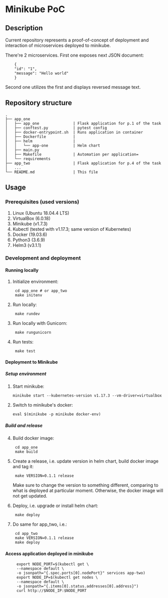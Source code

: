 # Minikube PoC

## Description

Current repository represents a proof-of-concept of deployment and
interaction of microservices deployed to minikube.

There're 2 microservices. First one exposes next JSON document:

        {
        "id": "1",
        "message": "Hello world"
        }

Second one utilizes the first and displays reversed message text.


## Repository structure
```
.
├── app_one
│   ├── app_one               | Flask application for p.1 of the task
│   ├── conftest.py           | pytest config
│   ├── docker-entrypoint.sh  | Runs application in container
│   ├── Dockerfile            |
│   ├── helm                  |
│   │   └── app-one           | Helm chart
│   ├── main.py
│   ├── Makefile              | Automation per application=
│   └── requirements
├── app_two                   | Flask application for p.4 of the task
│   ...
└── README.md                 | This file
```
## Usage

### Prerequisites (used versions)
1. Linux (Ubuntu 18.04.4 LTS)
2. VirtualBox (6.0.18)
3. Minikube (v1.7.3)
4. Kubectl (tested with v1.17.3; same version of Kubernetes)
5. Docker (19.03.6)
6. Python3 (3.6.9)
7. Helm3 (v3.1.1)

### Development and deployment

#### Running locally

1. Initialize environment:

        cd app_one # or app_two
        make initenv

2. Run locally:

        make rundev
   
4. Run locally with Gunicorn:

        make rungunicorn

4. Run tests:

        make test

#### Deployment to Minikube

##### Setup environment

 1. Start minikube:

        minikube start --kubernetes-version v1.17.3 --vm-driver=virtualbox

 3. Switch to minikube's docker:

        eval $(minikube -p minikube docker-env)

##### Build and release

4. Build docker image:

        cd app_one
        make build

5. Create a release, i.e. update version in helm chart, build docker image and tag it:

        make VERSION=0.1.1 release
    
    Make sure to change the version to something different, comparing to what is deployed
    at particular moment. Otherwise, the docker image will not get updated.

5. Deploy, i.e. upgrade or install helm chart:

        make deploy

6. Do same for app_two, i.e.:

        cd app_two
        make VERSION=0.1.1 release
        make deploy

#### Access application deployed in minikube

         export NODE_PORT=$(kubectl get \
         --namespace default \
         -o jsonpath="{.spec.ports[0].nodePort}" services app-two)
         export NODE_IP=$(kubectl get nodes \
         --namespace default \
         -o jsonpath="{.items[0].status.addresses[0].address}")
         curl http://$NODE_IP:$NODE_PORT
         
